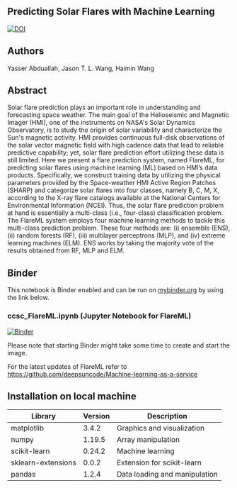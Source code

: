 ## Predicting Solar Flares with Machine Learning<br>
[![DOI](https://zenodo.org/badge/417927505.svg)](https://zenodo.org/badge/latestdoi/417927505)

## Authors
Yasser Abduallah, Jason T. L. Wang, Haimin Wang

## Abstract

Solar flare prediction plays an important role in understanding and forecasting space weather.
The main goal of the Helioseismic and Magnetic Imager (HMI), one of the instruments on
NASA&#39;s Solar Dynamics Observatory, is to study the origin of solar variability and characterize
the Sun&#39;s magnetic activity. HMI provides continuous full-disk observations of the solar vector
magnetic field with high cadence data that lead to reliable predictive capability; yet, solar flare
prediction effort utilizing these data is still limited. Here we present a flare prediction system,
named FlareML, for predicting solar flares using machine learning (ML) based on HMI’s data
products. Specifically, we construct training data by utilizing the physical parameters provided
by the Space-weather HMI Active Region Patches (SHARP) and categorize solar flares into four
classes, namely B, C, M, X, according to the X-ray flare catalogs available at the National
Centers for Environmental Information (NCEI). Thus, the solar flare prediction problem at hand
is essentially a multi-class (i.e., four-class) classification problem. The FlareML system employs
four machine learning methods to tackle this multi-class prediction problem. These four methods
are: (i) ensemble (ENS), (ii) random forests (RF), (iii) multilayer perceptrons (MLP), and (iv)
extreme learning machines (ELM). ENS works by taking the majority vote of the results
obtained from RF, MLP and ELM.

## Binder

This notebook is Binder enabled and can be run on [mybinder.org](https://mybinder.org/) by using the link below.


### ccsc_FlareML.ipynb (Jupyter Notebook for FlareML)
[![Binder](https://mybinder.org/badge_logo.svg)](https://mybinder.org/v2/gh/ccsc-tools/FlareML/HEAD?labpath=ccsc_FlareML.ipynb)

Please note that starting Binder might take some time to create and start the image.


For the latest updates of FlareML refer to https://github.com/deepsuncode/Machine-learning-as-a-service

## Installation on local machine

|Library | Version   | Description  |
|---|---|---|
|matplotlib|3.4.2| Graphics and visualization|
|numpy| 1.19.5| Array manipulation|
|scikit-learn| 0.24.2| Machine learning|
| sklearn-extensions | 0.0.2  | Extension for scikit-learn |
| pandas|1.2.4| Data loading and manipulation|

